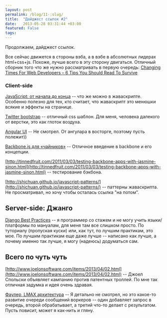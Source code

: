 ```yaml
---
layout: post
permalink: /blog/11-:slug/
title:  "Дайджест ссылок #2"
date:   2013-05-28 03:31:44 +03:00
featured: False
tags: 
---
```

Продолжаем, дайджест ссылок.

Все сейчас движется в стороны вэба, а в вэбе в абсолютных лидерах html+css+js. Похоже, лучше всего в эту сторону двигаться. Отличный сборник того что же нужно рассматривать в первую очередь: [Changing Times For Web Developers – 6 Tips You Should Read To Survive](http://www.amazedsaint.com/2012/11/changing-times-for-web-developers-6.html)<!--more-->


### Client-side

[JavaScript: от начала до конца](http://habrahabr.ru/post/165649/) -- что же можно в жаваскрипте. Особенно полезно для тех, кто считает, что жаваскрипт это менюшки всякие и эффекты на странице.

[Twitter bootstrap](http://twitter.github.com/bootstrap/) -- отличный css шаблон. Для меня, человека далекого от верстки, это как глоток воздуха.


[Angular UI](http://angular-ui.github.com/)  -- Не смотрел. От ангулара в восторге, поэтому пусть полежит))

[Backbone.js для «чайников»](http://habrahabr.ru/post/127049/) -- Отличное введение в backbone и его концепции.

[http://tinnedfruit.com/2011/03/03/testing-backbone-apps-with-jasmine-sinon.html](http://tinnedfruit.com/2011/03/03/testing-backbone-apps-with-jasmine-sinon.html) -- тестирование бэкбона. 

[http://shichuan.github.io/javascript-patterns/](http://shichuan.github.io/javascript-patterns/) -- паттерны жаваскрипта. Не просматривал, но хочу чтобы осталась ссылка "на потом".


## Server-side: Джанго

[Django Best Practices](http://lincolnloop.com/django-best-practices/index.html) -- я программер со стажем и не могу учить языки/платформы по мануалам, для меня там все слишком просто. По туториалу (пропуская куски) или, как тут, по лучшим практикам, это мое. По лучшим практикам еще даже лучше -- написано как лучше, а почему именно так лучше, я могу (надеюсь) додуматься сам.

## Всего по чуть чуть

[http://www.joelonsoftware.com/items/2013/04/02.html](http://www.joelonsoftware.com/items/2013/04/02.html) -- Джоел Спольски объявляет кампанию против патентных троллей. По мне так отличная задумка и идея очень здравая.

[Фаулер, LMAX архитектура](http://martinfowler.com/articles/lmax.html) -- Я детально не смотрел, но это какое-то развитие очереди сообщений воркеров -- один добавляет запрос в очередь, второй обрабатывает, а третий что-то делает с результатом. Пусть повисит, может я как-нить и гляну.
